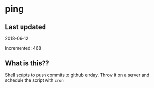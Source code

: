 # ping

## Last updated
2018-06-12

Incremented: 468

## What is this??
Shell scripts to push commits to github errday. Throw it on a server and schedule the script with `cron`
